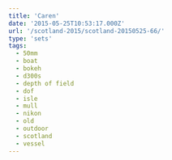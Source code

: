 ```yaml
---
title: 'Caren'
date: '2015-05-25T10:53:17.000Z'
url: '/scotland-2015/scotland-20150525-66/'
type: 'sets'
tags:
  - 50mm
  - boat
  - bokeh
  - d300s
  - depth of field
  - dof
  - isle
  - mull
  - nikon
  - old
  - outdoor
  - scotland
  - vessel
---
```

